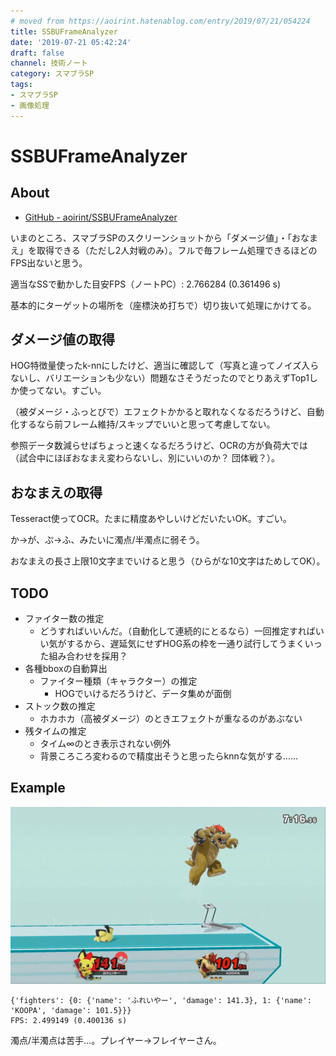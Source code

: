 ```yaml
---
# moved from https://aoirint.hatenablog.com/entry/2019/07/21/054224
title: SSBUFrameAnalyzer
date: '2019-07-21 05:42:24'
draft: false
channel: 技術ノート
category: スマブラSP
tags:
- スマブラSP
- 画像処理
---
```

# SSBUFrameAnalyzer

## About

- [GitHub - aoirint/SSBUFrameAnalyzer](https://github.com/aoirint/SSBUFrameAnalyzer)

いまのところ、スマブラSPのスクリーンショットから「ダメージ値」・「おなまえ」を取得できる（ただし2人対戦のみ）。フルで毎フレーム処理できるほどのFPS出ないと思う。

適当なSSで動かした目安FPS（ノートPC）: 2.766284 (0.361496 s)

基本的にターゲットの場所を（座標決め打ちで）切り抜いて処理にかけてる。

## ダメージ値の取得
HOG特徴量使ったk-nnにしたけど、適当に確認して（写真と違ってノイズ入らないし、バリエーションも少ない）問題なさそうだったのでとりあえずTop1しか使ってない。すごい。

（被ダメージ・ふっとびで）エフェクトかかると取れなくなるだろうけど、自動化するなら前フレーム維持/スキップでいいと思って考慮してない。

参照データ数減らせばちょっと速くなるだろうけど、OCRの方が負荷大では（試合中にほぼおなまえ変わらないし、別にいいのか？ 団体戦？）。

## おなまえの取得
Tesseract使ってOCR。たまに精度あやしいけどだいたいOK。すごい。

か→が、ぷ→ふ、みたいに濁点/半濁点に弱そう。

おなまえの長さ上限10文字までいけると思う（ひらがな10文字はためしてOK）。

## TODO

- ファイター数の推定
  - どうすればいいんだ。（自動化して連続的にとるなら）一回推定すればいい気がするから、遅延気にせずHOG系の枠を一通り試行してうまくいった組み合わせを採用？
- 各種bboxの自動算出
  - ファイター種類（キャラクター）の推定
    - HOGでいけるだろうけど、データ集めが面倒
- ストック数の推定
  - ホカホカ（高被ダメージ）のときエフェクトが重なるのがあぶない
- 残タイムの推定
  - タイム∞のとき表示されない例外
  - 背景ころころ変わるので精度出そうと思ったらknnな気がする......

## Example

![](images/20190721053044.png)

```shell
{'fighters': {0: {'name': 'ふれいやー', 'damage': 141.3}, 1: {'name': 'KOOPA', 'damage': 101.5}}}
FPS: 2.499149 (0.400136 s)
```

濁点/半濁点は苦手...。プレイヤー→フレイヤーさん。
